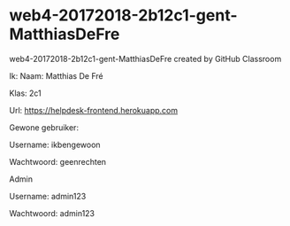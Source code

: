 # web4-20172018-2b12c1-gent-MatthiasDeFre
web4-20172018-2b12c1-gent-MatthiasDeFre created by GitHub Classroom

Ik:
Naam: Matthias De Fré

Klas: 2c1

Url: https://helpdesk-frontend.herokuapp.com

Gewone gebruiker: 


Username: ikbengewoon


Wachtwoord: geenrechten



Admin


Username: admin123 


Wachtwoord: admin123


